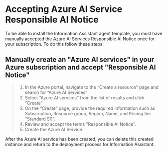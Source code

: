 # Accepting Azure AI Service Responsible AI Notice

To be able to install the Information Assistant agent template, you must have manually accepted the Azure AI Services Responsible AI Notice once for your subscription. To do this follow these steps:

## Manually create an "Azure AI services" in your Azure subscription and accept "Responsible AI Notice"

>1. In the Azure portal, navigate to the “Create a resource” page and search for “Azure AI Services”
>2. Select “Azure AI services” from the list of results and click “Create”
>3. On the “Create” page, provide the required information such as Subscription, Resource group, Region, Name, and Pricing tier "Standard S0".
>4. Review and accept the terms "Responsible AI Notice".
>5. Create the Azure AI Service.

After the Azure AI service has been created, you can delete this created instance and return to the deployment process for Information Assistant.
